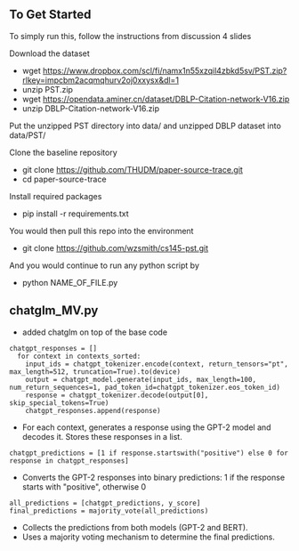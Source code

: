 
## To Get Started

To simply run this, follow the instructions from discussion 4 slides 

Download the dataset
* wget https://www.dropbox.com/scl/fi/namx1n55xzqil4zbkd5sv/PST.zip?rlkey=impcbm2acqmqhurv2oj0xxysx&dl=1
* unzip PST.zip
* wget https://opendata.aminer.cn/dataset/DBLP-Citation-network-V16.zip
* unzip DBLP-Citation-network-V16.zip

Put the unzipped PST directory into data/ and unzipped DBLP dataset into data/PST/

Clone the baseline repository
* git clone https://github.com/THUDM/paper-source-trace.git
* cd paper-source-trace

Install required packages
* pip install -r requirements.txt

You would then pull this repo into the environment
* git clone https://github.com/wzsmith/cs145-pst.git

And you would continue to run any python script by
* python NAME_OF_FILE.py

## chatglm_MV.py

* added chatglm on top of the base code
```
chatgpt_responses = []
  for context in contexts_sorted:
    input_ids = chatgpt_tokenizer.encode(context, return_tensors="pt", max_length=512, truncation=True).to(device)
    output = chatgpt_model.generate(input_ids, max_length=100, num_return_sequences=1, pad_token_id=chatgpt_tokenizer.eos_token_id)
    response = chatgpt_tokenizer.decode(output[0], skip_special_tokens=True)
    chatgpt_responses.append(response)
```
* For each context, generates a response using the GPT-2 model and decodes it. Stores these responses in a list.
```
chatgpt_predictions = [1 if response.startswith("positive") else 0 for response in chatgpt_responses]
```
* Converts the GPT-2 responses into binary predictions: 1 if the response starts with "positive", otherwise 0
```
all_predictions = [chatgpt_predictions, y_score]
final_predictions = majority_vote(all_predictions)
```
* Collects the predictions from both models (GPT-2 and BERT).
* Uses a majority voting mechanism to determine the final predictions.


